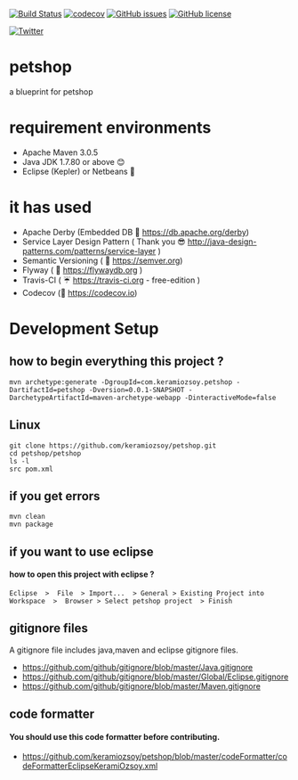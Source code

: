 [![Build Status](https://travis-ci.org/keramiozsoy/petshop.svg?branch=develop)](https://travis-ci.org/keramiozsoy/petshop)
[![codecov](https://codecov.io/gh/keramiozsoy/petshop/branch/develop/graph/badge.svg)](https://codecov.io/gh/keramiozsoy/petshop)
[![GitHub issues](https://img.shields.io/github/issues/keramiozsoy/petshop.svg)](https://github.com/keramiozsoy/petshop/issues)
[![GitHub license](https://img.shields.io/github/license/keramiozsoy/petshop.svg)](https://github.com/keramiozsoy/petshop/blob/develop/LICENSE)

[![Twitter](https://img.shields.io/twitter/url/https/github.com/keramiozsoy/petshop.svg?style=social)](https://twitter.com/intent/tweet?text=Wooow:&url=https%3A%2F%2Fgithub.com%2Fkeramiozsoy%2Fpetshop)




# petshop
a blueprint for petshop

# requirement environments
- Apache Maven    3.0.5
- Java JDK        1.7.80 or above :blush:
- Eclipse (Kepler) or Netbeans :camel:
# it has used 
- Apache Derby (Embedded DB :floppy_disk: https://db.apache.org/derby)
- Service Layer Design Pattern ( Thank you :sunglasses: http://java-design-patterns.com/patterns/service-layer  )
- Semantic Versioning   ( :ghost: https://semver.org)
- Flyway   ( :microscope: https://flywaydb.org )
- Travis-CI ( :umbrella: https://travis-ci.org - free-edition )
- Codecov  (:thought_balloon:  https://codecov.io)

# Development Setup
## how to begin everything this project ?
```
mvn archetype:generate -DgroupId=com.keramiozsoy.petshop -DartifactId=petshop -Dversion=0.0.1-SNAPSHOT -DarchetypeArtifactId=maven-archetype-webapp -DinteractiveMode=false
```

## Linux
```
git clone https://github.com/keramiozsoy/petshop.git
cd petshop/petshop
ls -l
src pom.xml
```

## if you get errors
```
mvn clean
mvn package
```
## if you want to use eclipse
#### how to open this project with eclipse ?
```
Eclipse  >  File  > Import...  > General > Existing Project into Workspace  >  Browser > Select petshop project  > Finish
```
## gitignore files
A gitignore file includes java,maven and eclipse gitignore files.

 - https://github.com/github/gitignore/blob/master/Java.gitignore
 - https://github.com/github/gitignore/blob/master/Global/Eclipse.gitignore
 - https://github.com/github/gitignore/blob/master/Maven.gitignore

## code formatter
#### You should use this code formatter before contributing.
 - https://github.com/keramiozsoy/petshop/blob/master/codeFormatter/codeFormatterEclipseKeramiOzsoy.xml

